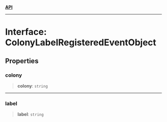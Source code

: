 [**API**](../../../README.md)

***

# Interface: ColonyLabelRegisteredEventObject

## Properties

### colony

> **colony**: `string`

***

### label

> **label**: `string`
